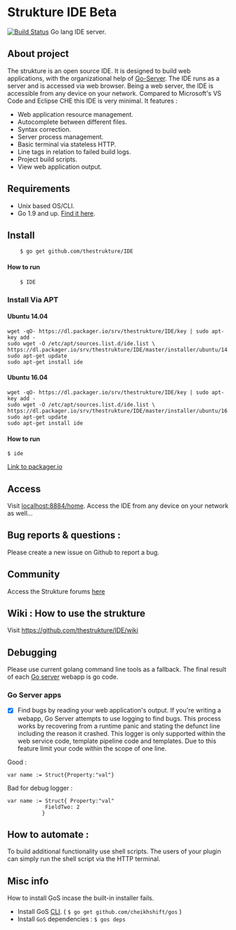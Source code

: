 # Strukture IDE Beta
[![Build Status](https://travis-ci.org/thestrukture/IDE.svg?branch=master)](https://travis-ci.org/thestrukture/IDE)
Go lang IDE server.

## About project
The strukture is an open source IDE. It is designed to build web applications, with the organizational help of [Go-Server](http://golangserver.com). The IDE runs as a server and is accessed via web browser. Being a web server, the IDE is accessible from any device on your network. Compared to Microsoft's VS Code and Eclipse CHE this IDE is very minimal. It features :
- Web application resource management.
- Autocomplete between different files.
- Syntax correction.
- Server process management.
- Basic terminal via stateless HTTP.
- Line tags in relation to failed build logs.
- Project build scripts.
- View web application output.

## Requirements
- Unix based OS/CLI.
- Go 1.9 and up. [Find it here](https://golang.org/dl/).




## Install

		$ go get github.com/thestrukture/IDE

#### How to run

		$ IDE
	
	
### Install Via APT

#### Ubuntu 14.04
	
	wget -qO- https://dl.packager.io/srv/thestrukture/IDE/key | sudo apt-key add -
	sudo wget -O /etc/apt/sources.list.d/ide.list \
  	https://dl.packager.io/srv/thestrukture/IDE/master/installer/ubuntu/14.04.repo
	sudo apt-get update
	sudo apt-get install ide

#### Ubuntu 16.04

	wget -qO- https://dl.packager.io/srv/thestrukture/IDE/key | sudo apt-key add -
	sudo wget -O /etc/apt/sources.list.d/ide.list \
  	https://dl.packager.io/srv/thestrukture/IDE/master/installer/ubuntu/16.04.repo
	sudo apt-get update
	sudo apt-get install ide
	
#### How to run

	$ ide
	
[Link to packager.io](https://packager.io/gh/thestrukture/IDE)


## Access

Visit [localhost:8884/home](http://localhost:8884/home). Access the IDE from any device on your network as well...

## Bug reports & questions :
Please create a new issue on Github to report a bug.

## Community
Access the Strukture forums [here](http://forum.golangserver.com/forumdisplay.php?fid=3)

## Wiki : How to use the strukture

Visit https://github.com/thestrukture/IDE/wiki


## Debugging
Please use current golang command line tools as a fallback. The final result of each [Go server](http://golangserver.com) webapp is go code.

### Go Server apps
- [x] Find bugs by reading your web application's output.
If you're writing a webapp, Go Server attempts to use logging to find bugs. This process works by recovering from a runtime panic and stating the defunct line including the reason it crashed. This logger is only supported within the web service code, template pipeline code and templates. Due to this feature limit your code within the scope of one line.

Good :

	var name := Struct{Property:"val"}
	
Bad for debug logger :

	var name := Struct{ Property:"val"
			    FieldTwo: 2
			   }
	
## How to automate :
To build additional functionality use shell scripts. The users of your plugin can simply run the shell script via the HTTP terminal.

## Misc info
How to install GoS incase the built-in installer fails.

- Install GoS [CLI](http://golangserver.com). ( `$ go get github.com/cheikhshift/gos` )
- Install `GoS` dependencies : `$ gos deps`


